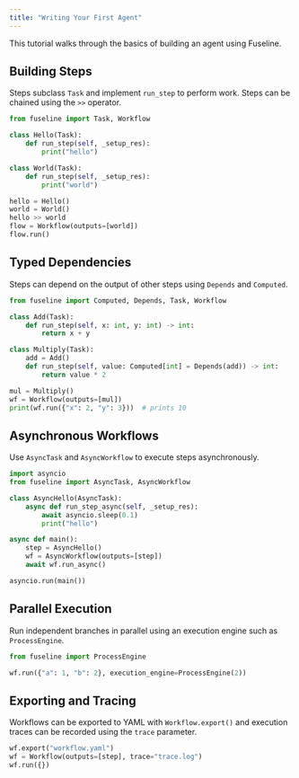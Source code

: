 ```yaml
---
title: "Writing Your First Agent"
---
```



This tutorial walks through the basics of building an agent using Fuseline.

## Building Steps

Steps subclass `Task` and implement `run_step` to perform work. Steps can be chained using the `>>` operator.

```python
from fuseline import Task, Workflow

class Hello(Task):
    def run_step(self, _setup_res):
        print("hello")

class World(Task):
    def run_step(self, _setup_res):
        print("world")

hello = Hello()
world = World()
hello >> world
flow = Workflow(outputs=[world])
flow.run()
```

## Typed Dependencies

Steps can depend on the output of other steps using `Depends` and `Computed`.

```python
from fuseline import Computed, Depends, Task, Workflow

class Add(Task):
    def run_step(self, x: int, y: int) -> int:
        return x + y

class Multiply(Task):
    add = Add()
    def run_step(self, value: Computed[int] = Depends(add)) -> int:
        return value * 2

mul = Multiply()
wf = Workflow(outputs=[mul])
print(wf.run({"x": 2, "y": 3}))  # prints 10
```

## Asynchronous Workflows

Use `AsyncTask` and `AsyncWorkflow` to execute steps asynchronously.

```python
import asyncio
from fuseline import AsyncTask, AsyncWorkflow

class AsyncHello(AsyncTask):
    async def run_step_async(self, _setup_res):
        await asyncio.sleep(0.1)
        print("hello")

async def main():
    step = AsyncHello()
    wf = AsyncWorkflow(outputs=[step])
    await wf.run_async()

asyncio.run(main())
```

## Parallel Execution

Run independent branches in parallel using an execution engine such as `ProcessEngine`.

```python
from fuseline import ProcessEngine

wf.run({"a": 1, "b": 2}, execution_engine=ProcessEngine(2))
```

## Exporting and Tracing

Workflows can be exported to YAML with `Workflow.export()` and execution traces can be recorded using the `trace` parameter.

```python
wf.export("workflow.yaml")
wf = Workflow(outputs=[step], trace="trace.log")
wf.run({})
```

